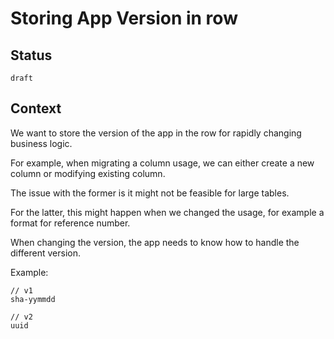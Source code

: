 # Storing App Version in row

## Status

`draft`

## Context

We want to store the version of the app in the row for rapidly changing business logic.

For example, when migrating a column usage, we can either create a new column or modifying existing column.

The issue with the former is it might not be feasible for large tables.

For the latter, this might happen when we changed the usage, for example a format for reference number.

When changing the version, the app needs to know how to handle the different version.

Example:

```
// v1
sha-yymmdd

// v2
uuid
```
